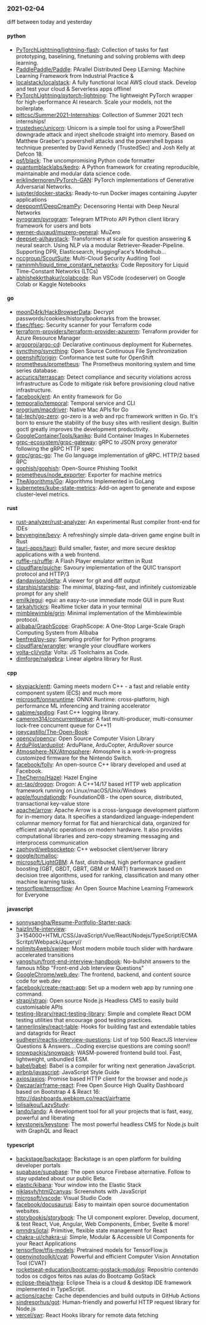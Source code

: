 ### 2021-02-04
diff between today and yesterday

#### python
* [PyTorchLightning/lightning-flash](https://github.com/PyTorchLightning/lightning-flash): Collection of tasks for fast prototyping, baselining, finetuning and solving problems with deep learning.
* [PaddlePaddle/Paddle](https://github.com/PaddlePaddle/Paddle): PArallel Distributed Deep LEarning: Machine Learning Framework from Industrial Practice &
* [localstack/localstack](https://github.com/localstack/localstack):  A fully functional local AWS cloud stack. Develop and test your cloud & Serverless apps offline!
* [PyTorchLightning/pytorch-lightning](https://github.com/PyTorchLightning/pytorch-lightning): The lightweight PyTorch wrapper for high-performance AI research. Scale your models, not the boilerplate.
* [pittcsc/Summer2021-Internships](https://github.com/pittcsc/Summer2021-Internships): Collection of Summer 2021 tech internships!
* [trustedsec/unicorn](https://github.com/trustedsec/unicorn): Unicorn is a simple tool for using a PowerShell downgrade attack and inject shellcode straight into memory. Based on Matthew Graeber's powershell attacks and the powershell bypass technique presented by David Kennedy (TrustedSec) and Josh Kelly at Defcon 18.
* [psf/black](https://github.com/psf/black): The uncompromising Python code formatter
* [quantumblacklabs/kedro](https://github.com/quantumblacklabs/kedro): A Python framework for creating reproducible, maintainable and modular data science code.
* [eriklindernoren/PyTorch-GAN](https://github.com/eriklindernoren/PyTorch-GAN): PyTorch implementations of Generative Adversarial Networks.
* [jupyter/docker-stacks](https://github.com/jupyter/docker-stacks): Ready-to-run Docker images containing Jupyter applications
* [deeppomf/DeepCreamPy](https://github.com/deeppomf/DeepCreamPy): Decensoring Hentai with Deep Neural Networks
* [pyrogram/pyrogram](https://github.com/pyrogram/pyrogram): Telegram MTProto API Python client library framework for users and bots
* [werner-duvaud/muzero-general](https://github.com/werner-duvaud/muzero-general): MuZero
* [deepset-ai/haystack](https://github.com/deepset-ai/haystack):  Transformers at scale for question answering & neural search. Using NLP via a modular Retriever-Reader-Pipeline. Supporting DPR, Elasticsearch, HuggingFace's Modelhub...
* [nccgroup/ScoutSuite](https://github.com/nccgroup/ScoutSuite): Multi-Cloud Security Auditing Tool
* [raminmh/liquid_time_constant_networks](https://github.com/raminmh/liquid_time_constant_networks): Code Repository for Liquid Time-Constant Networks (LTCs)
* [abhishekkrthakur/colabcode](https://github.com/abhishekkrthakur/colabcode): Run VSCode (codeserver) on Google Colab or Kaggle Notebooks

#### go
* [moonD4rk/HackBrowserData](https://github.com/moonD4rk/HackBrowserData): Decrypt passwords/cookies/history/bookmarks from the browser. 
* [tfsec/tfsec](https://github.com/tfsec/tfsec):  Security scanner for your Terraform code
* [terraform-providers/terraform-provider-azurerm](https://github.com/terraform-providers/terraform-provider-azurerm): Terraform provider for Azure Resource Manager
* [argoproj/argo-cd](https://github.com/argoproj/argo-cd): Declarative continuous deployment for Kubernetes.
* [syncthing/syncthing](https://github.com/syncthing/syncthing): Open Source Continuous File Synchronization
* [openshift/origin](https://github.com/openshift/origin): Conformance test suite for OpenShift
* [prometheus/prometheus](https://github.com/prometheus/prometheus): The Prometheus monitoring system and time series database.
* [accurics/terrascan](https://github.com/accurics/terrascan): Detect compliance and security violations across Infrastructure as Code to mitigate risk before provisioning cloud native infrastructure.
* [facebook/ent](https://github.com/facebook/ent): An entity framework for Go
* [temporalio/temporal](https://github.com/temporalio/temporal): Temporal service and CLI
* [progrium/macdriver](https://github.com/progrium/macdriver): Native Mac APIs for Go
* [tal-tech/go-zero](https://github.com/tal-tech/go-zero): go-zero is a web and rpc framework written in Go. It's born to ensure the stability of the busy sites with resilient design. Builtin goctl greatly improves the development productivity.
* [GoogleContainerTools/kaniko](https://github.com/GoogleContainerTools/kaniko): Build Container Images In Kubernetes
* [grpc-ecosystem/grpc-gateway](https://github.com/grpc-ecosystem/grpc-gateway): gRPC to JSON proxy generator following the gRPC HTTP spec
* [grpc/grpc-go](https://github.com/grpc/grpc-go): The Go language implementation of gRPC. HTTP/2 based RPC
* [gophish/gophish](https://github.com/gophish/gophish): Open-Source Phishing Toolkit
* [prometheus/node_exporter](https://github.com/prometheus/node_exporter): Exporter for machine metrics
* [TheAlgorithms/Go](https://github.com/TheAlgorithms/Go): Algorithms Implemented in GoLang
* [kubernetes/kube-state-metrics](https://github.com/kubernetes/kube-state-metrics): Add-on agent to generate and expose cluster-level metrics.

#### rust
* [rust-analyzer/rust-analyzer](https://github.com/rust-analyzer/rust-analyzer): An experimental Rust compiler front-end for IDEs
* [bevyengine/bevy](https://github.com/bevyengine/bevy): A refreshingly simple data-driven game engine built in Rust
* [tauri-apps/tauri](https://github.com/tauri-apps/tauri): Build smaller, faster, and more secure desktop applications with a web frontend.
* [ruffle-rs/ruffle](https://github.com/ruffle-rs/ruffle): A Flash Player emulator written in Rust
* [cloudflare/quiche](https://github.com/cloudflare/quiche):  Savoury implementation of the QUIC transport protocol and HTTP/3
* [dandavison/delta](https://github.com/dandavison/delta): A viewer for git and diff output
* [starship/starship](https://github.com/starship/starship):  The minimal, blazing-fast, and infinitely customizable prompt for any shell!
* [emilk/egui](https://github.com/emilk/egui): egui: an easy-to-use immediate mode GUI in pure Rust
* [tarkah/tickrs](https://github.com/tarkah/tickrs): Realtime ticker data in your terminal 
* [mimblewimble/grin](https://github.com/mimblewimble/grin): Minimal implementation of the Mimblewimble protocol.
* [alibaba/GraphScope](https://github.com/alibaba/GraphScope): GraphScope: A One-Stop Large-Scale Graph Computing System from Alibaba
* [benfred/py-spy](https://github.com/benfred/py-spy): Sampling profiler for Python programs
* [cloudflare/wrangler](https://github.com/cloudflare/wrangler):  wrangle your cloudflare workers
* [volta-cli/volta](https://github.com/volta-cli/volta): Volta: JS Toolchains as Code. 
* [dimforge/nalgebra](https://github.com/dimforge/nalgebra): Linear algebra library for Rust.

#### cpp
* [skypjack/entt](https://github.com/skypjack/entt): Gaming meets modern C++ - a fast and reliable entity component system (ECS) and much more
* [microsoft/onnxruntime](https://github.com/microsoft/onnxruntime): ONNX Runtime: cross-platform, high performance ML inferencing and training accelerator
* [gabime/spdlog](https://github.com/gabime/spdlog): Fast C++ logging library.
* [cameron314/concurrentqueue](https://github.com/cameron314/concurrentqueue): A fast multi-producer, multi-consumer lock-free concurrent queue for C++11
* [joeycastillo/The-Open-Book](https://github.com/joeycastillo/The-Open-Book): 
* [opencv/opencv](https://github.com/opencv/opencv): Open Source Computer Vision Library
* [ArduPilot/ardupilot](https://github.com/ArduPilot/ardupilot): ArduPlane, ArduCopter, ArduRover source
* [Atmosphere-NX/Atmosphere](https://github.com/Atmosphere-NX/Atmosphere): Atmosphre is a work-in-progress customized firmware for the Nintendo Switch.
* [facebook/folly](https://github.com/facebook/folly): An open-source C++ library developed and used at Facebook.
* [TheCherno/Hazel](https://github.com/TheCherno/Hazel): Hazel Engine
* [an-tao/drogon](https://github.com/an-tao/drogon): Drogon: A C++14/17 based HTTP web application framework running on Linux/macOS/Unix/Windows
* [apple/foundationdb](https://github.com/apple/foundationdb): FoundationDB - the open source, distributed, transactional key-value store
* [apache/arrow](https://github.com/apache/arrow): Apache Arrow is a cross-language development platform for in-memory data. It specifies a standardized language-independent columnar memory format for flat and hierarchical data, organized for efficient analytic operations on modern hardware. It also provides computational libraries and zero-copy streaming messaging and interprocess communication
* [zaphoyd/websocketpp](https://github.com/zaphoyd/websocketpp): C++ websocket client/server library
* [google/tcmalloc](https://github.com/google/tcmalloc): 
* [microsoft/LightGBM](https://github.com/microsoft/LightGBM): A fast, distributed, high performance gradient boosting (GBT, GBDT, GBRT, GBM or MART) framework based on decision tree algorithms, used for ranking, classification and many other machine learning tasks.
* [tensorflow/tensorflow](https://github.com/tensorflow/tensorflow): An Open Source Machine Learning Framework for Everyone

#### javascript
* [sonnysangha/Resume-Portfolio-Starter-pack](https://github.com/sonnysangha/Resume-Portfolio-Starter-pack): 
* [haizlin/fe-interview](https://github.com/haizlin/fe-interview):  3+154000+HTML/CSS/JavaScript/Vue/React/Nodejs/TypeScript/ECMAScritpt/Webpack/Jquery//
* [nolimits4web/swiper](https://github.com/nolimits4web/swiper): Most modern mobile touch slider with hardware accelerated transitions
* [yangshun/front-end-interview-handbook](https://github.com/yangshun/front-end-interview-handbook):  No-bullshit answers to the famous h5bp "Front-end Job Interview Questions"
* [GoogleChrome/web.dev](https://github.com/GoogleChrome/web.dev): The frontend, backend, and content source code for web.dev
* [facebook/create-react-app](https://github.com/facebook/create-react-app): Set up a modern web app by running one command.
* [strapi/strapi](https://github.com/strapi/strapi):  Open source Node.js Headless CMS to easily build customisable APIs
* [testing-library/react-testing-library](https://github.com/testing-library/react-testing-library):  Simple and complete React DOM testing utilities that encourage good testing practices.
* [tannerlinsley/react-table](https://github.com/tannerlinsley/react-table):  Hooks for building fast and extendable tables and datagrids for React
* [sudheerj/reactjs-interview-questions](https://github.com/sudheerj/reactjs-interview-questions): List of top 500 ReactJS Interview Questions & Answers....Coding exercise questions are coming soon!!
* [snowpackjs/snowpack](https://github.com/snowpackjs/snowpack): WASM-powered frontend build tool. Fast, lightweight, unbundled ESM. 
* [babel/babel](https://github.com/babel/babel):  Babel is a compiler for writing next generation JavaScript.
* [airbnb/javascript](https://github.com/airbnb/javascript): JavaScript Style Guide
* [axios/axios](https://github.com/axios/axios): Promise based HTTP client for the browser and node.js
* [0wczar/airframe-react](https://github.com/0wczar/airframe-react): Free Open Source High Quality Dashboard based on Bootstrap 4 & React 16: http://dashboards.webkom.co/react/airframe
* [lolisaikou/LazyStudy](https://github.com/lolisaikou/LazyStudy): 
* [lando/lando](https://github.com/lando/lando): A development tool for all your projects that is fast, easy, powerful and liberating
* [keystonejs/keystone](https://github.com/keystonejs/keystone): The most powerful headless CMS for Node.js  built with GraphQL and React

#### typescript
* [backstage/backstage](https://github.com/backstage/backstage): Backstage is an open platform for building developer portals
* [supabase/supabase](https://github.com/supabase/supabase): The open source Firebase alternative. Follow to stay updated about our public Beta.
* [elastic/kibana](https://github.com/elastic/kibana): Your window into the Elastic Stack
* [niklasvh/html2canvas](https://github.com/niklasvh/html2canvas): Screenshots with JavaScript
* [microsoft/vscode](https://github.com/microsoft/vscode): Visual Studio Code
* [facebook/docusaurus](https://github.com/facebook/docusaurus): Easy to maintain open source documentation websites.
* [storybookjs/storybook](https://github.com/storybookjs/storybook):  The UI component explorer. Develop, document, & test React, Vue, Angular, Web Components, Ember, Svelte & more!
* [pmndrs/jotai](https://github.com/pmndrs/jotai):  Primitive, flexible state management for React
* [chakra-ui/chakra-ui](https://github.com/chakra-ui/chakra-ui):  Simple, Modular & Accessible UI Components for your React Applications
* [tensorflow/tfjs-models](https://github.com/tensorflow/tfjs-models): Pretrained models for TensorFlow.js
* [openvinotoolkit/cvat](https://github.com/openvinotoolkit/cvat): Powerful and efficient Computer Vision Annotation Tool (CVAT)
* [rocketseat-education/bootcamp-gostack-modulos](https://github.com/rocketseat-education/bootcamp-gostack-modulos): Repositrio contendo todos os cdigos feitos nas aulas do Bootcamp GoStack
* [eclipse-theia/theia](https://github.com/eclipse-theia/theia): Eclipse Theia is a cloud & desktop IDE framework implemented in TypeScript.
* [actions/cache](https://github.com/actions/cache): Cache dependencies and build outputs in GitHub Actions
* [sindresorhus/got](https://github.com/sindresorhus/got):  Human-friendly and powerful HTTP request library for Node.js
* [vercel/swr](https://github.com/vercel/swr): React Hooks library for remote data fetching
